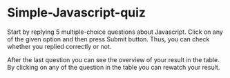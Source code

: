 # Simple-Javascript-quiz

Start by replying 5 multiple-choice questions about Javascript. 
Click on any of the given option and then press Submit button. Thus, you can check whether you replied correctly or not.

After the last question you can see the overview of your result in the table.
By clicking on any of the question in the table you can rewatch your result.
